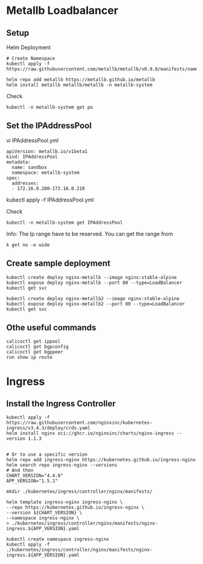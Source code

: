 # Metallb Loadbalancer


## Setup

Helm Deployment
```
# Create Namespace
kubectl apply -f https://raw.githubusercontent.com/metallb/metallb/v0.9.8/manifests/namespace.yaml

helm repo add metallb https://metallb.github.io/metallb
helm install metallb metallb/metallb -n metallb-system
```

Check
```
kubectl -n metallb-system get po
```


## Set the IPAddressPool


vi IPAddressPool.yml
```
apiVersion: metallb.io/v1beta1
kind: IPAddressPool
metadata:
  name: sandbox
  namespace: metallb-system
spec:
  addresses:
  - 172.16.0.200-172.16.0.210
```
kubectl apply -f IPAddressPool.yml


Check
```
kubectl -n metallb-system get IPAddressPool
```

Info: The Ip range have to be reserved. You can get the range from
```
k get no -o wide
```




## Create sample deployment

```
kubectl create deploy nginx-metallb --image nginx:stable-alpine
kubectl expose deploy nginx-metallb --port 80 --type=LoadBalancer
kubectl get svc

kubectl create deploy nginx-metallb2 --image nginx:stable-alpine
kubectl expose deploy nginx-metallb2 --port 80 --type=LoadBalancer
kubectl get svc

```


## Othe useful commands

```
calicoctl get ippool
calicoctl get bgpconfig
calicoctl get bgppeer
run show ip route

```


# Ingress


## Install the Ingress Controller
```
kubectl apply -f https://raw.githubusercontent.com/nginxinc/kubernetes-ingress/v3.4.3/deploy/crds.yaml
helm install nginx oci://ghcr.io/nginxinc/charts/nginx-ingress --version 1.1.3


# Or to use a specific version
helm repo add ingress-nginx https://kubernetes.github.io/ingress-nginx
helm search repo ingress-nginx --versions
# And then
CHART_VERSION="4.4.0"
APP_VERSION="1.5.1"

mkdir ./kubernetes/ingress/controller/nginx/manifests/

helm template ingress-nginx ingress-nginx \
--repo https://kubernetes.github.io/ingress-nginx \
--version ${CHART_VERSION} \
--namespace ingress-nginx \
> ./kubernetes/ingress/controller/nginx/manifests/nginx-ingress.${APP_VERSION}.yaml

kubectl create namespace ingress-nginx
kubectl apply -f ./kubernetes/ingress/controller/nginx/manifests/nginx-ingress.${APP_VERSION}.yaml
```






